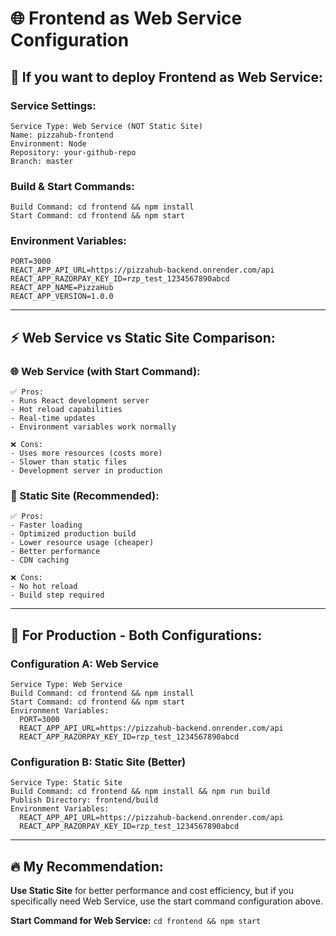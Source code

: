 # 🌐 Frontend as Web Service Configuration

## 🔧 **If you want to deploy Frontend as Web Service:**

### **Service Settings:**

```
Service Type: Web Service (NOT Static Site)
Name: pizzahub-frontend
Environment: Node
Repository: your-github-repo
Branch: master
```

### **Build & Start Commands:**

```
Build Command: cd frontend && npm install
Start Command: cd frontend && npm start
```

### **Environment Variables:**

```
PORT=3000
REACT_APP_API_URL=https://pizzahub-backend.onrender.com/api
REACT_APP_RAZORPAY_KEY_ID=rzp_test_1234567890abcd
REACT_APP_NAME=PizzaHub
REACT_APP_VERSION=1.0.0
```

---

## ⚡ **Web Service vs Static Site Comparison:**

### **🌐 Web Service (with Start Command):**

```
✅ Pros:
- Runs React development server
- Hot reload capabilities
- Real-time updates
- Environment variables work normally

❌ Cons:
- Uses more resources (costs more)
- Slower than static files
- Development server in production
```

### **📁 Static Site (Recommended):**

```
✅ Pros:
- Faster loading
- Optimized production build
- Lower resource usage (cheaper)
- Better performance
- CDN caching

❌ Cons:
- No hot reload
- Build step required
```

---

## 🎯 **For Production - Both Configurations:**

### **Configuration A: Web Service**

```
Service Type: Web Service
Build Command: cd frontend && npm install
Start Command: cd frontend && npm start
Environment Variables:
  PORT=3000
  REACT_APP_API_URL=https://pizzahub-backend.onrender.com/api
  REACT_APP_RAZORPAY_KEY_ID=rzp_test_1234567890abcd
```

### **Configuration B: Static Site (Better)**

```
Service Type: Static Site
Build Command: cd frontend && npm install && npm run build
Publish Directory: frontend/build
Environment Variables:
  REACT_APP_API_URL=https://pizzahub-backend.onrender.com/api
  REACT_APP_RAZORPAY_KEY_ID=rzp_test_1234567890abcd
```

---

## 🔥 **My Recommendation:**

**Use Static Site** for better performance and cost efficiency, but if you specifically need Web Service, use the start command configuration above.

**Start Command for Web Service:** `cd frontend && npm start`
